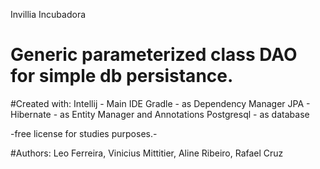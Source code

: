 Invillia Incubadora

# Generic parameterized class DAO for simple db persistance.

#Created with:
Intellij - Main IDE
Gradle - as Dependency Manager 
JPA - Hibernate - as Entity Manager and Annotations
Postgresql - as database

-free license for studies purposes.-

#Authors:
Leo Ferreira, Vinicius Mittitier, Aline Ribeiro, Rafael Cruz





